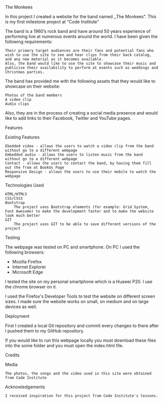 The Monkees

In this project I created a website for the band named ,,The Monkees".
This is my first milestone project at "Code Institute"


The band is a 1960’s rock band and have around 50 years experience of performing live at numerous events around the world. I have been given the following requirements:

    Their primary target audiences are their fans and potential fans who wish to use the site to see and hear clips from their back catalog, and any new material as it becomes available.
    Also, the band would like to use the site to showcase their music and publicise their availability to perform at events such as weddings and Christmas parties.

The band has provided me with the following assets that they would like to showcase on their website:

    Photos of the band members
    A video clip
    Audio clips

Also, they are in the process of creating a social media presence and would like to add links to their Facebook, Twitter and YouTube pages.


Features

Existing Features

    Ebedded video - allows the users to watch a video clip from the band without go to a different webpage
    Embedded audio - allows the users to listen music from the band without go to a different webpage
    Contact - allows the users to contact the band, by having them fill out the from at BookUs Page
    Responsive Design - allows the users to use their mobile to watch the webpage


Technologies Used

    HTML/HTML5
    CSS/CSS3
    Bootstrap
        The project uses Bootstrap elements (for example: Grid System, Font Awesome) to make the development faster and to make the website look much better
    GIT
        The project uses GIT to be able to save different versions of the project
    


Testing

The webpage was tested on PC and smartphone.
On PC I used the following browsers:
* Mozilla Firefox
* Internet Explorer
* Microsoft Edge

I tested the site on my personal smartphone which is a Huawei P20. I use the chrome browser on it.

I used the Firefox's Developer Tools to test the website on different screen sizes.
I made sure the website works on small, on medium and on large devices as well.


Deployment

First I created a local Git repository and commit every changes to there after I pushed them to my GitHub repository.

If you would like to run this webpage locally you must download these files into the some folder and you must open the index.html file.

Credits

Media

    The photos, the songs and the video used in this site were obtained from Code Institute

Acknowledgements

    I received inspiration for this project from Code Institute's lessons.
